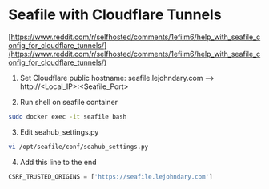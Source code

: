 # Seafile with Cloudflare Tunnels

[https://www.reddit.com/r/selfhosted/comments/1efiim6/help_with_seafile_config_for_cloudflare_tunnels/](https://www.reddit.com/r/selfhosted/comments/1efiim6/help_with_seafile_config_for_cloudflare_tunnels/)

1. Set Cloudflare public hostname: seafile.lejohndary.com --> http://<Local_IP>:<Seafile_Port>

2. Run shell on seafile container
```bash
sudo docker exec -it seafile bash
```

3. Edit seahub_settings.py
```bash
vi /opt/seafile/conf/seahub_settings.py
```

4. Add this line to the end
```py
CSRF_TRUSTED_ORIGINS = ['https://seafile.lejohndary.com']
```
